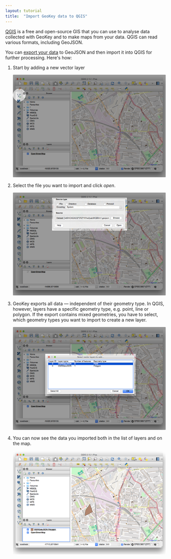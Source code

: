 ```yaml
---
layout: tutorial
title:  "Import GeoKey data to QGIS"
---
```


[QGIS](http://www.qgis.org/) is a free and open-source GIS that you can use to analyse data collected with GeoKey and to make maps from your data. QGIS can read various formats, including GeoJSON.

You can [export your data](/extensions/export-create.html) to GeoJSON and then import it into QGIS for further processing. Here's how:

1. Start by adding a new vector layer

    ![Add new vector layer](/img/import/qgis-01.png)

2. Select the file you want to import and click _open_.

    ![Select file to import](/img/import/qgis-02.png)

3. GeoKey exports all data — independent of their geometry type. In QGIS, however, layers have a specific geometry type, e.g. point, line or polygon. If the export contains mixed geometries, you have to select, which geometry types you want to import to create a new layer.

    ![Select geometry type to import](/img/import/qgis-03.png)

4. You can now see the data you imported both in the list of layers and on the map.

    ![Imported data on the map](/img/import/qgis-04.png)
